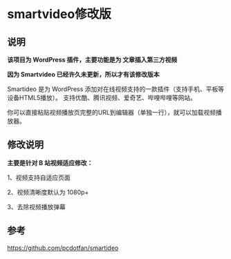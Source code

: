 # smartvideo修改版 #

## 说明

**该项目为 WordPress 插件，主要功能是为 文章插入第三方视频**

**因为 Smartvideo 已经许久未更新，所以才有该修改版本**

Smartideo 是为 WordPress 添加对在线视频支持的一款插件（支持手机、平板等设备HTML5播放）。 支持优酷、腾讯视频、爱奇艺、哔哩哔哩等网站。

你可以直接粘贴视频播放页完整的URL到编辑器（单独一行），就可以加载视频播放器。

## 修改说明

**主要是针对 B 站视频适应修改：**

1、视频支持自适应页面

2、视频清晰度默认为 1080p+ 

3、去除视频播放弹幕

## 参考

https://github.com/pcdotfan/smartideo
